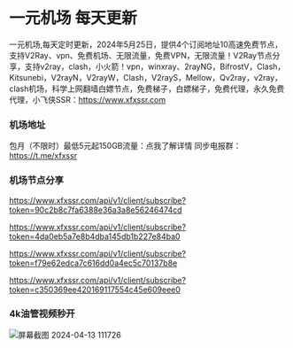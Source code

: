 # 一元机场 每天更新

一元机场,每天定时更新，2024年5月25日，提供4个订阅地址10高速免费节点，支持V2Ray、vpn、免费机场、无限流量，免费VPN，无限流量！V2Ray节点分享，支持v2ray，clash，小火箭！vpn，winxray、2rayNG，BifrostV，Clash，Kitsunebi，V2rayN，V2rayW，Clash，V2rayS，Mellow，Qv2ray，v2ray，clash机场，科学上网翻墙白嫖节点，免费梯子，白嫖梯子，免费代理，永久免费代理，小飞侠SSR：https://www.xfxssr.com
### 机场地址

包月（不限时）最低5元起150GB流量：点我了解详情
同步电报群：https://t.me/xfxssr

### 机场节点分享

https://www.xfxssr.com/api/v1/client/subscribe?token=90c2b8c7fa6388e36a3a8e56246474cd

https://www.xfxssr.com/api/v1/client/subscribe?token=4da0eb5a7e8b4dba145db1b227e84ba0

https://www.xfxssr.com/api/v1/client/subscribe?token=f79e62edca7c616dd0a4ec5c70137b8e

https://www.xfxssr.com/api/v1/client/subscribe?token=c350369ee420169117554c45e609eee0


### 4k油管视频秒开

![屏幕截图 2024-04-13 111726](https://github.com/xfxssr/ssnode/assets/160599155/38ebd832-e0a3-40fc-a3be-008cf5103b34)


